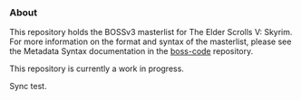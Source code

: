 ### About

This repository holds the BOSSv3 masterlist for The Elder Scrolls V: Skyrim. For more information on the format and syntax of the masterlist, please see the Metadata Syntax documentation in the [boss-code](https://github.com/boss-developers/boss-code) repository.

This repository is currently a work in progress.

Sync test.
